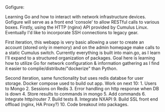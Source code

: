 Gofigure: 

Learning Go and how to interact with network infrastructure devices. Gofigure will serve as a front end 'console' to allow
RESTful calls to various boxes. Firstly, using the HTTP (nginx) API provided by Cumulus Linux. Eventually I'd like to
incorporate SSH connections to legacy gear. 

First iteration, this webapp is very basic allowing a user to create an account (stored only in memory) and on the admin
homepage make calls to a static Cumulus switch. Currently everything is built into main.go, as I learn I'll expand to a
structured organization of packages. Goal here is learning how to utilize Go for network configuration & information gathering as I find it easier to complie/distribute/"dockerize" than Python.

Second iteration, same functionality but uses redis databse for user storage. Docker compose used to build out app.
    Work on next 10:
        1. Users to Mongo
        2. Sessions on Redis
        3. Error handling on http response when DB is down
        4. Store results to commands in mongo
        5. Add commands
        6. Integrate http/router
        7. Build tests
        8. Integrate NXAPI
        9. Build SSL front end offload (nginx, HA Proxy?)
        10. Code breakout into packages.

